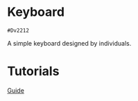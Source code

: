 # Keyboard
`#Dv2212`

A simple keyboard designed by individuals.

# Tutorials

[Guide](./docs/guide.md)

